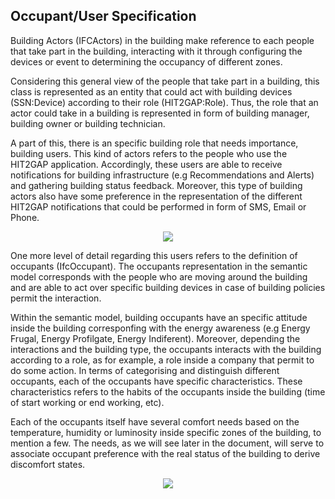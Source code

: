 
## Occupant/User Specification

Building Actors (IFCActors) in the building make reference to each people that take part in the building, interacting with it through configuring the devices or event to determining the occupancy of different zones.

Considering this general view of the people that take part in a building, this class is represented as an entity that could act with building devices (SSN:Device) according to their role (HIT2GAP:Role). Thus, the role that an actor could take in a building is represented in form of building manager, building owner or building technician.

A part of this, there is an specific building role that needs importance, building users. This kind of actors refers to the people who use the HIT2GAP application. Accordingly, these users are able to receive notifications for building infrastructure (e.g Recommendations and Alerts) and gathering building status feedback. Moreover, this type of building actors also have some preference in the representation of the different HIT2GAP notifications that could be performed in form of SMS, Email or Phone.

<div style="text-align:center">
<img src="http://www.plantuml.com/plantuml/png/ZLBHJjim57ttLrZQ0qnQGUAnGfL2Ircb5H3jj8TfGgvpavWwlf7j0DN6ly-EbpgXATgZppdttdEkhzaALJ7DIiebCuR-9fGcMkFB52LgEcDwUoLhQD4vAdl0N36-pJNMAWtKDv4NjkLGfw1ZoOs67NaZPZ_MMD20TbV1z7sV7mKmsv4s3XDhjTZK5g8Lwfg28YGaM6GyuTR1bvUB-NGoQIA9bBwQT6nShShTMx4IkiXRf_gEyxfYohODV3tBWpp5UYDzhXoKozLlAaK6nkuazE4dtAnTlC5ntmrueryNwukRvDxFYjmjMf49pgn0TKpp01LgUvpbM9REwOSzvW3fngt-69z861WHk1ay2mwENArktyr62KUAbaovVVhSfuilg7aXqizqI7Ztelv7jWPUAC45KnzfIJoCFwDHi_azD1fD6iDZMWXxaRFgiM360x78IqBQSQjXt1f2cg1dPpy_XR6_sdY7H1Fd48xsIJW7RwzpXuISdv0P6Av5rVmZPl7Fc4h_7O6_gvDpGk9t-Zw18_rRyaJpgmDu_sQ28vzzYIcJmkxYYYeD6MX3MgONQhLS3HFN9HDocBelK0698xlczalNm44yWucoDl1Umb5nqChy1G00"/>
</div>

One more level of detail regarding this users refers to the definition of occupants (IfcOccupant). The occupants representation in the semantic model corresponds with the people who are moving around the building and are able to act over specific building devices in case of building policies permit the interaction.

Within the semantic model, building occupants have an specific attitude inside the building corresponfing with the energy awareness (e.g Energy Frugal, Energy Profilgate, Energy Indiferent). Moreover, depending the interactions and the building type, the occupants interacts with the building according to a role, as for example, a role inside a company that permit to do some action. In terms of categorising and distinguish different occupants, each of the occupants have specific characteristics. These characteristics refers to the habits of the occupants inside the building (time of start working or end working, etc).

Each of the occupants itself have several comfort needs based on the temperature, humidity or luminosity inside specific zones of the building, to mention a few. The needs, as we will see later in the document, will serve to associate occupant preference with the real status of the building to derive discomfort states.

<div style="text-align:center">
    <img src="http://www.plantuml.com/plantuml/png/VPB1Ri8m38RlVOgy01UE22516GnfOWYGE4wXDMb6cdIEgwtQUFSPgbBQ0iVw_-t_Srn_r3QJA5CH6Ucz-0s462Ewxz0PXs8gyJWnELJLcRFKKIOoEYfqkOrBwKshX2hDOGnOjymHYk0K-6ki9q1mL6GGjkVi4f1qOxqGZebGxtE26aNmKB11K6wmE4JlKPHdqf8O3XUpS3GwBoKLY1yV3sANxysPJ85bialDyqYhk6Rq0JmL1fhbJxVVCk1jyLJ5LLdCfIcFWJDV5zl-VBmwvtPiQsTQbgudJ7ZTYDz5UzAHRze5lvX4sZayRdLQCaqbmVc3HLxgldHDMGB4_X72fk1xfAnkDikcyc81LJ73N4dpgBlqhD0TZ5OS_Doti34_DyBbJYrVzrN_Uhq6mrDBZV3KLXC4GN3xt_HweyR51YBHr5So-qYalnKUThLkU7T0ozEPTRbKepDqwS4XhU4hrmWfW_k71DN2Wpl9bTPfBkz_RT6MwHZHxpGb_m00">
</div>



